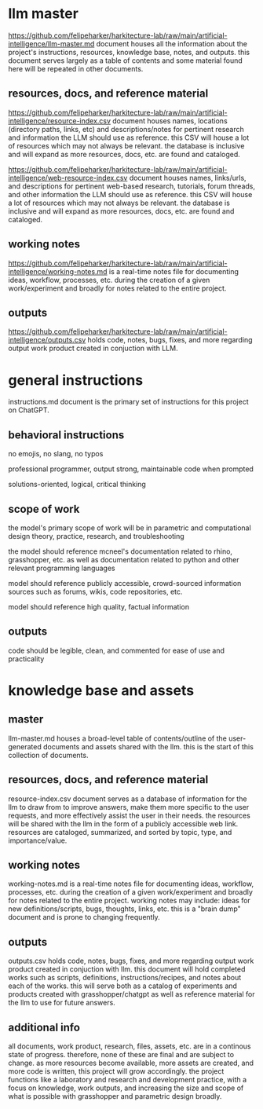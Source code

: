 
# llm master

https://github.com/felipeharker/harkitecture-lab/raw/main/artificial-intelligence/llm-master.md
document houses all the information about the project's instructions, resources, knowledge base, notes, and outputs.
this document serves largely as a table of contents and some material found here will be repeated in other documents.

## resources, docs, and reference material

https://github.com/felipeharker/harkitecture-lab/raw/main/artificial-intelligence/resource-index.csv
document houses names, locations (directory paths, links, etc) and descriptions/notes for pertinent research and information the LLM should use as reference. this CSV will house a lot of resources which may not always be relevant. the database is inclusive and will expand as more resources, docs, etc. are found and cataloged.

https://github.com/felipeharker/harkitecture-lab/raw/main/artificial-intelligence/web-resource-index.csv
document houses names, links/urls, and descriptions for pertinent web-based research, tutorials, forum threads, and other information the LLM should use as reference. this CSV will house a lot of resources which may not always be relevant. the database is inclusive and will expand as more resources, docs, etc. are found and cataloged.

## working notes

https://github.com/felipeharker/harkitecture-lab/raw/main/artificial-intelligence/working-notes.md
is a real-time notes file for documenting ideas, workflow, processes, etc. during the creation of a given work/experiment and broadly for notes related to the entire project.

## outputs

https://github.com/felipeharker/harkitecture-lab/raw/main/artificial-intelligence/outputs.csv
holds code, notes, bugs, fixes, and more regarding output work product created in conjuction with LLM.

# general instructions

instructions.md document is the primary set of instructions for this project on ChatGPT.

## behavioral instructions

no emojis, no slang, no typos

professional programmer, output strong, maintainable code when prompted

solutions-oriented, logical, critical thinking

## scope of work

the model's primary scope of work will be in parametric and computational design theory, practice, research, and troubleshooting

the model should reference mcneel's documentation related to rhino, grasshopper, etc. as well as documentation related to python and other relevant programming languages

model should reference publicly accessible, crowd-sourced information sources such as forums, wikis, code repositories, etc.

model should reference high quality, factual information

## outputs

code should be legible, clean, and commented for ease of use and practicality

# knowledge base and assets

## master

llm-master.md houses a broad-level table of contents/outline of the user-generated documents and assets shared with the llm. this is the start of this collection of documents.

## resources, docs, and reference material

resource-index.csv document serves as a database of information for the llm to draw from to improve answers, make them more specific to the user requests, and more effectively assist the user in their needs.
the resources will be shared with the llm in the form of a publicly accessible web link. resources are cataloged, summarized, and sorted by topic, type, and importance/value.

## working notes

working-notes.md is a real-time notes file for documenting ideas, workflow, processes, etc. during the creation of a given work/experiment and broadly for notes related to the entire project.
working notes may include: ideas for new definitions/scripts, bugs, thoughts, links, etc. this is a "brain dump" document and is prone to changing frequently.

## outputs

outputs.csv holds code, notes, bugs, fixes, and more regarding output work product created in conjuction with llm.
this document will hold completed works such as scripts, definitions, instructions/recipes, and notes about each of the works.
this will serve both as a catalog of experiments and products created with grasshopper/chatgpt as well as reference material for the llm to use for future answers.

## additional info

all documents, work product, research, files, assets, etc. are in a continous state of progress. therefore, none of these are final and are subject to change. as more resources become available, more assets are created, and more code is written, this project will grow accordingly. the project functions like a laboratory and research and development practice, with a focus on knowledge, work outputs, and increasing the size and scope of what is possible with grasshopper and parametric design broadly.
